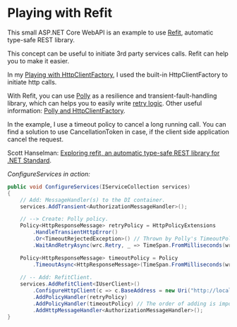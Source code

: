 # Playing with Refit

This small ASP.NET Core WebAPI is an example to use [Refit](https://reactiveui.github.io/refit "Refit"), automatic type-safe REST library.

This concept can be useful to initiate 3rd party services calls. Refit can help you to make it easier. 

In my [Playing with HttpClientFactory](https://github.com/19balazs86/PlayingWithHttpClientFactory "Playing with HttpClientFactory"), I used the built-in HttpClientFactory to initiate http calls.

With Refit, you can use [Polly](https://github.com/App-vNext/Polly "Polly") as a resilience and transient-fault-handling library, which can helps you to easily write [retry logic](https://docs.microsoft.com/en-ie/aspnet/core/fundamentals/http-requests?view=aspnetcore-2.2#use-polly-based-handlers "retry logic").
Other useful information: [Polly and HttpClientFactory](https://github.com/App-vNext/Polly/wiki/Polly-and-HttpClientFactory "Polly and HttpClientFactory").

In the example, I use a timeout policy to cancel a long running call. You can find a solution to use CancellationToken in case, if the client side application cancel the request.

Scott Hanselman: [Exploring refit, an automatic type-safe REST library for .NET Standard](https://www.hanselman.com/blog/ExploringRefitAnAutomaticTypesafeRESTLibraryForNETStandard.aspx "Exploring refit, an automatic type-safe REST library for .NET Standard").

*ConfigureServices in action:*

```csharp
public void ConfigureServices(IServiceCollection services)
{
    // Add: MessageHandler(s) to the DI container.
    services.AddTransient<AuthorizationMessageHandler>();

    // --> Create: Polly policy.
    Policy<HttpResponseMessage> retryPolicy = HttpPolicyExtensions
        .HandleTransientHttpError()
        .Or<TimeoutRejectedException>() // Thrown by Polly's TimeoutPolicy if the inner call gets timeout.
        .WaitAndRetryAsync(wrc.Retry, _ => TimeSpan.FromMilliseconds(wrc.Wait));

    Policy<HttpResponseMessage> timeoutPolicy = Policy
        .TimeoutAsync<HttpResponseMessage>(TimeSpan.FromMilliseconds(wrc.Timeout));
    
    // -- Add: RefitClient.
    services.AddRefitClient<IUserClient>()
        .ConfigureHttpClient(c => c.BaseAddress = new Uri("http://localhost:5000"))
        .AddPolicyHandler(retryPolicy)
        .AddPolicyHandler(timeoutPolicy) // The order of adding is imporant!
        .AddHttpMessageHandler<AuthorizationMessageHandler>();
}
```